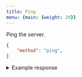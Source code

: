 ```yaml
---
title: Ping
menu: {main: {weight: 20}}
---
```


Ping the server.

```json
{
    "method": "ping",
}
```

<details>
<summary>Example response</summary>

```json
{
    "method": "pong",
    "timestamp": "2024-07-26 15:29:23.284806 -07:00",
    "status": "success",
}
```

</details>
